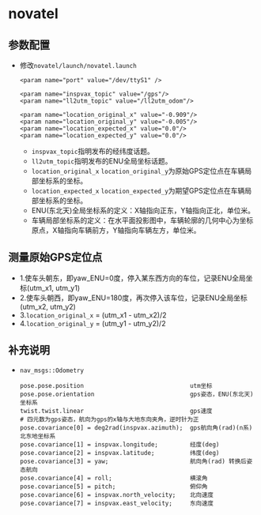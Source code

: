 # novatel

## 参数配置
 - 修改`novatel/launch/novatel.launch`
   ```Shell
   <param name="port" value="/dev/ttyS1" />
   
   <param name="inspvax_topic" value="/gps"/>
   <param name="ll2utm_topic" value="/ll2utm_odom"/>
   
   <param name="location_original_x" value="-0.909"/>
   <param name="location_original_y" value="-0.005"/>
   <param name="location_expected_x" value="0.0"/>
   <param name="location_expected_y" value="0.0"/>
   ```
    - `inspvax_topic`指明发布的经纬度话题。
    - `ll2utm_topic`指明发布的ENU全局坐标话题。
    - `location_original_x` `location_original_y`为原始GPS定位点在车辆局部坐标系的坐标。
    - `location_expected_x` `location_expected_y`为期望GPS定位点在车辆局部坐标系的坐标。
    - ENU(东北天)全局坐标系的定义：X轴指向正东，Y轴指向正北，单位米。
    - 车辆局部坐标系的定义：在水平面投影图中，车辆轮廓的几何中心为坐标原点，X轴指向车辆前方，Y轴指向车辆左方，单位米。

## 测量原始GPS定位点
 - 1.使车头朝东，即yaw_ENU=0度，停入某东西方向的车位，记录ENU全局坐标(utm_x1, utm_y1)
 - 2.使车头朝西，即yaw_ENU=180度，再次停入该车位，记录ENU全局坐标(utm_x2, utm_y2)
 - 3.`location_original_x` = (utm_x1 - utm_x2)/2
 - 4.`location_original_y` = (utm_y1 - utm_y2)/2

## 补充说明
 - `nav_msgs::Odometry`
   ```Shell 
   pose.pose.position                              utm坐标
   pose.pose.orientation                           gps姿态，ENU(东北天)坐标系
   twist.twist.linear                              gps速度
   # 四元数为gps姿态，航向为gps的x轴与大地东向夹角，逆时针为正
   pose.covariance[0] = deg2rad(inspvax.azimuth);  gps航向角(rad)(n系) 北东地坐标系
   pose.covariance[1] = inspvax.longitude;         经度(deg)
   pose.covariance[2] = inspvax.latitude;          纬度(deg)
   pose.covariance[3] = yaw;                       航向角(rad) 转换后姿态航向
   pose.covariance[4] = roll;                      横滚角
   pose.covariance[5] = pitch;                     俯仰角
   pose.covariance[6] = inspvax.north_velocity;    北向速度
   pose.covariance[7] = inspvax.east_velocity;     东向速度
   ```
